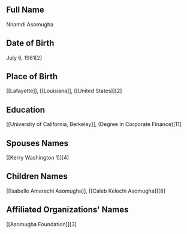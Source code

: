 ## Full Name
Nnamdi Asomugha

## Date of Birth
July 6, 1981[2]

## Place of Birth
[[Lafayette]], [[Louisiana]], [[United States]][2]

## Education
[[University of California, Berkeley]], (Degree in Corporate Finance)[11]

## Spouses Names
[[Kerry Washington 1]][4]

## Children Names
[[Isabelle Amarachi Asomugha]], [[Caleb Kelechi Asomugha]][8]

## Affiliated Organizations' Names
[[Asomugha Foundation]][3]


